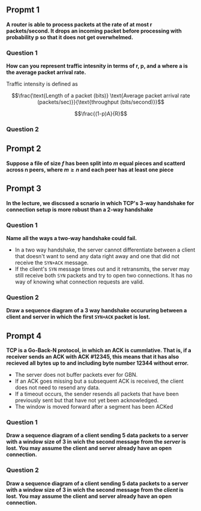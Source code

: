 ## Propmt 1

**A router is able to process packets at the rate of at most r packets/second. It drops an incoming packet before processing with probability p so that it does not get overwhelmed.**

### Question 1

**How can you represent traffic intesnity in terms of r, p, and a where a is the average packet arrival rate.**

Traffic intensity is defined as

$$\frac{\text{Length of a packet (bits)} \text{Average packet arrival rate (packets/sec)}}{\text{throughput (bits/second)}}$$

$$\frac{(1-p)A}{R}$$

### Question 2

## Prompt 2

**Suppose a file of size $f$ has been split into $m$ equal pieces and scatterd across n peers, where $m \geq n$ and each peer has at least one piece**

## Prompt 3

**In the lecture, we discssed a scnario in which TCP's 3-way handshake for connection setup is more robust than a 2-way handshake**

### Question 1

**Name all the ways a two-way handshake could fail.**

 - In a two way handshake, the server cannot differentiate between a client that doesn't want to send any data right away and one that did not receive the `SYN+ACK` message.
 - If the client's `SYN` message times out and it retransmits, the server may still receive both `SYN` packets and try to open two connections. It has no way of knowing what connection requests are valid.

### Question 2

**Draw a sequence diagram of a 3 way handshake occururing between a client and server in which the first `SYN+ACK` packet is lost.**

## Prompt 4

**TCP is a Go-Back-N protocol, in which an ACK is cummlative. That is, if a receiver sends an ACK with ACK #12345, this means that it has also recieved all bytes up to and including byte number 12344 without error.**

 - The server does not buffer packets ever for GBN.
 - If an ACK goes missing but a subsequent ACK is received, the client does not need to resend any data.
 - If a timeout occurs, the sender resends all packets that have been previously sent but that have not yet been acknowledged.
 - The window is moved forward after a segment has been ACKed

### Question 1

**Draw a sequence diagram of a client sending 5 data packets to a server with a window size of 3 in wich the second message from the *server* is lost. You may assume the client and server already have an open connection.**

### Question 2

**Draw a sequence diagram of a client sending 5 data packets to a server with a window size of 3 in wich the second message from the *client* is lost. You may assume the client and server already have an open connection.**